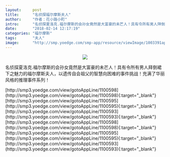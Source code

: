 ```yaml
---
layout:     post
title:      "名侦探福尔摩斯夫人"
author:     "作者：花小路小町"
intro:      "名侦探夏洛克.福尔摩斯的会孙女竟然是大富豪的未芒人！具有令所有男人拜倒裙下之魅力的福尔摩斯夫人，以遗传自会祖父的智慧向困难的事件挑战！充满了华丽风格的推理事件系列！"
date:       "2018-02-14 12:17:19"
categories: "福尔摩斯"
tags:       "夫人"
image:      "http://smp.yoedge.com/smp-app/resource/viewImage/1003391appline.png"
---
```

<div style="text-align: center">
<p><img src="http://smp.yoedge.com/smp-app/resource/viewImage/1003391appline.png"/></p>
</div>
<p class="post-meta">
<span>名侦探夏洛克.福尔摩斯的会孙女竟然是大富豪的未芒人！具有令所有男人拜倒裙下之魅力的福尔摩斯夫人，以遗传自会祖父的智慧向困难的事件挑战！充满了华丽风格的推理事件系列！</span>
</p>
[http://smp3.yoedge.com/view/gotoAppLine/1100598](http://smp3.yoedge.com/view/gotoAppLine/1100598){:target="_blank"}
[http://smp3.yoedge.com/view/gotoAppLine/1100595](http://smp3.yoedge.com/view/gotoAppLine/1100595){:target="_blank"}
[http://smp3.yoedge.com/view/gotoAppLine/1100593](http://smp3.yoedge.com/view/gotoAppLine/1100593){:target="_blank"}
[http://smp3.yoedge.com/view/gotoAppLine/1100598](http://smp3.yoedge.com/view/gotoAppLine/1100598){:target="_blank"}
[http://smp3.yoedge.com/view/gotoAppLine/1100595](http://smp3.yoedge.com/view/gotoAppLine/1100595){:target="_blank"}
[http://smp3.yoedge.com/view/gotoAppLine/1100593](http://smp3.yoedge.com/view/gotoAppLine/1100593){:target="_blank"}


